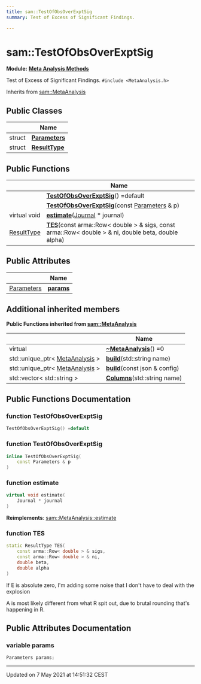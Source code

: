 ```yaml
---
title: sam::TestOfObsOverExptSig
summary: Test of Excess of Significant Findings. 

---
```


# sam::TestOfObsOverExptSig

**Module:** **[Meta Analysis Methods](/doxygen/Modules/group___meta_analysis/)**



Test of Excess of Significant Findings. 
`#include <MetaAnalysis.h>`

Inherits from [sam::MetaAnalysis](/doxygen/Classes/classsam_1_1_meta_analysis/)

## Public Classes

|                | Name           |
| -------------- | -------------- |
| struct | **[Parameters](/doxygen/Classes/structsam_1_1_test_of_obs_over_expt_sig_1_1_parameters/)**  |
| struct | **[ResultType](/doxygen/Classes/structsam_1_1_test_of_obs_over_expt_sig_1_1_result_type/)**  |

## Public Functions

|                | Name           |
| -------------- | -------------- |
| | **[TestOfObsOverExptSig](/doxygen/Classes/classsam_1_1_test_of_obs_over_expt_sig/#function-testofobsoverexptsig)**() =default |
| | **[TestOfObsOverExptSig](/doxygen/Classes/classsam_1_1_test_of_obs_over_expt_sig/#function-testofobsoverexptsig)**(const [Parameters](/doxygen/Classes/structsam_1_1_test_of_obs_over_expt_sig_1_1_parameters/) & p) |
| virtual void | **[estimate](/doxygen/Classes/classsam_1_1_test_of_obs_over_expt_sig/#function-estimate)**([Journal](/doxygen/Classes/classsam_1_1_journal/) * journal) |
| [ResultType](/doxygen/Classes/structsam_1_1_test_of_obs_over_expt_sig_1_1_result_type/) | **[TES](/doxygen/Classes/classsam_1_1_test_of_obs_over_expt_sig/#function-tes)**(const arma::Row< double > & sigs, const arma::Row< double > & ni, double beta, double alpha) |

## Public Attributes

|                | Name           |
| -------------- | -------------- |
| [Parameters](/doxygen/Classes/structsam_1_1_test_of_obs_over_expt_sig_1_1_parameters/) | **[params](/doxygen/Classes/classsam_1_1_test_of_obs_over_expt_sig/#variable-params)**  |

## Additional inherited members

**Public Functions inherited from [sam::MetaAnalysis](/doxygen/Classes/classsam_1_1_meta_analysis/)**

|                | Name           |
| -------------- | -------------- |
| virtual | **[~MetaAnalysis](/doxygen/Classes/classsam_1_1_meta_analysis/#function-~metaanalysis)**() =0 |
| std::unique_ptr< [MetaAnalysis](/doxygen/Classes/classsam_1_1_meta_analysis/) > | **[build](/doxygen/Classes/classsam_1_1_meta_analysis/#function-build)**(std::string name) |
| std::unique_ptr< [MetaAnalysis](/doxygen/Classes/classsam_1_1_meta_analysis/) > | **[build](/doxygen/Classes/classsam_1_1_meta_analysis/#function-build)**(const json & config) |
| std::vector< std::string > | **[Columns](/doxygen/Classes/classsam_1_1_meta_analysis/#function-columns)**(std::string name) |


## Public Functions Documentation

### function TestOfObsOverExptSig

```cpp
TestOfObsOverExptSig() =default
```


### function TestOfObsOverExptSig

```cpp
inline TestOfObsOverExptSig(
    const Parameters & p
)
```


### function estimate

```cpp
virtual void estimate(
    Journal * journal
)
```


**Reimplements**: [sam::MetaAnalysis::estimate](/doxygen/Classes/classsam_1_1_meta_analysis/#function-estimate)


### function TES

```cpp
static ResultType TES(
    const arma::Row< double > & sigs,
    const arma::Row< double > & ni,
    double beta,
    double alpha
)
```


If E is absolute zero, I'm adding some noise that I don't have to deal with the explosion


A is most likely different from what R spit out, due to brutal rounding that's happening in R.


## Public Attributes Documentation

### variable params

```cpp
Parameters params;
```


-------------------------------

Updated on  7 May 2021 at 14:51:32 CEST